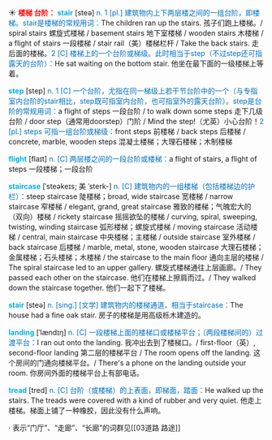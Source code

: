☀ <font color="red">**楼梯 台阶：**</font>
<font color="sky blue">**stair**</font> [steə] 
<font color="#0070c0">n. 1 [pl.] 建筑物内上下两层楼之间的一组台阶，即楼梯。stair是楼梯的常规用词：</font>The children ran up the stairs. 孩子们跑上楼梯。/ spiral stairs 螺旋式楼梯 / basement stairs 地下室楼梯 / wooden stairs 木楼梯 / a flight of stairs 一段楼梯 / stair rail（美）楼梯栏杆 / Take the back stairs. 走后面的楼梯。<font color="#0070c0">2 [C] 楼梯上的一个台阶或梯级。此时相当于step（不过step还可指露天的台阶）：</font>He sat waiting on the bottom stair. 他坐在最下面的一级楼梯上等着。

<font color="sky blue">**step**</font> [step] 
<font color="#0070c0">n. 1 [C] 一个台阶，尤指在同一梯级上若干节台阶中的一个（与专指室内台阶的stair相比，step既可指室内台阶，也可指室外的露天台阶）。step是台阶的常规用词：</font>a flight of steps 一段台阶 / to walk down some steps 走下几级台阶 / door step（通常用doorstep）门阶 / Mind the step!（尤英）小心台阶！<font color="#0070c0">2 [pl.] steps 可指一组台阶或梯级：</font>front steps 前楼梯 / back steps 后楼梯 / concrete, marble, wooden steps 混凝土楼梯；大理石楼梯；木制楼梯

<font color="sky blue">**flight**</font> [flaɪt] 
<font color="#0070c0">n. [C] 两层楼之间的一段台阶或楼梯：</font>a flight of stairs, a flight of steps 一段楼梯；一段台阶

<font color="sky blue">**staircase**</font> [ˈsteəkeɪs; 美 ˈsterk-]
<font color="#0070c0">n. [C] 建筑物内的一组楼梯（包括楼梯边的护栏）：</font>steep staircase 陡楼梯；broad, wide staircase 宽楼梯 / narrow staircase 窄楼梯 / elegant, grand, great staircase 雅致的楼梯；气魄宏大的（双向）楼梯 / rickety staircase 摇摇欲坠的楼梯 / curving, spiral, sweeping, twisting, winding staircase 弧形楼梯；螺旋式楼梯 / moving staircase 活动楼梯 / central, main staircase 中央楼梯；主楼梯 / outside staircase 室外楼梯 / back staircase 后楼梯 / marble, metal, stone, wooden staircase 大理石楼梯；金属楼梯；石头楼梯；木楼梯 / the staircase to the main floor 通向主层的楼梯 / The spiral staircase led to an upper gallery. 螺旋式楼梯通往上层画廊。/ They passed each other on the staircase. 他们在楼梯上擦肩而过。/ They walked down the staircase together. 他们一起下了楼梯。

<font color="sky blue">**stair**</font> [steə] 
<font color="#0070c0">n. [sing.] [文学] 建筑物内的楼梯通道，相当于staircase：</font>The house had a fine oak stair. 房子的楼梯是用高级栎木建造的。
           
<font color="sky blue">**landing**</font> [ˈlændɪŋ]
<font color="#0070c0">n. [C] 一段楼梯上面的楼梯口或楼梯平台；（两段楼梯间的）过渡平台：</font>I ran out onto the landing. 我冲出去到了楼梯口。/ first-floor（英）, second-floor landing 第二层的楼梯平台 / The room opens off the landing. 这个房间的门通向楼梯平台。/ There's a phone on the landing outside your room. 你房间外面的楼梯平台上有部电话。
           
<font color="sky blue">**tread**</font> [tred]
<font color="#0070c0">n. [C] 台阶（或楼梯）的上表面，即梯面，踏面：</font>He walked up the stairs. The treads were covered with a kind of rubber and very quiet. 他走上楼梯。梯面上铺了一种橡胶，因此没有什么声响。

· 表示“门厅”、“走廊”、“长廊”的词群见[[03道路 路途]]
